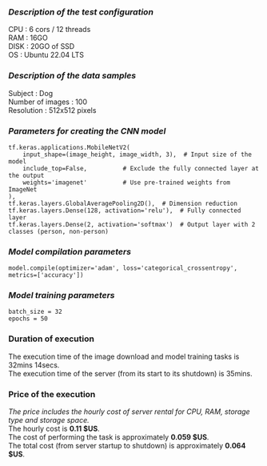 ### *Description of the test configuration*  
CPU : 6 cors / 12 threads  
RAM : 16GO  
DISK : 20GO of SSD  
OS : Ubuntu 22.04 LTS

### *Description of the data samples*
Subject : Dog  
Number of images : 100  
Resolution : 512x512 pixels

### *Parameters for creating the CNN model*
```
tf.keras.applications.MobileNetV2(
    input_shape=(image_height, image_width, 3),  # Input size of the model
    include_top=False,          # Exclude the fully connected layer at the output
    weights='imagenet'          # Use pre-trained weights from ImageNet
),
tf.keras.layers.GlobalAveragePooling2D(),  # Dimension reduction
tf.keras.layers.Dense(128, activation='relu'),  # Fully connected layer
tf.keras.layers.Dense(2, activation='softmax')  # Output layer with 2 classes (person, non-person)
```

### *Model compilation parameters*
```
model.compile(optimizer='adam', loss='categorical_crossentropy', metrics=['accuracy'])
```

### *Model training parameters*
```
batch_size = 32
epochs = 50
```

### Duration of execution
The execution time of the image download and model training tasks is 32mins 14secs.  
The execution time of the server (from its start to its shutdown) is 35mins.

### Price of the execution
*The price includes the hourly cost of server rental for CPU, RAM, storage type and storage space.*  
The hourly cost is **0.11 $US**.  
The cost of performing the task is approximately **0.059 $US**.  
The total cost (from server startup to shutdown) is approximately **0.064 $US**.